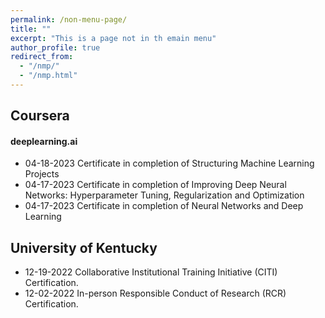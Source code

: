 ```yaml
---
permalink: /non-menu-page/
title: ""
excerpt: "This is a page not in th emain menu"
author_profile: true
redirect_from: 
  - "/nmp/"
  - "/nmp.html"
---
```

## Coursera
#### deeplearning.ai 
  * 04-18-2023 Certificate in completion of Structuring Machine Learning Projects
  * 04-17-2023 Certificate in completion of Improving Deep Neural Networks: Hyperparameter Tuning, Regularization and Optimization
  * 04-17-2023 Certificate in completion of Neural Networks and Deep Learning
## University of Kentucky
  * 12-19-2022 Collaborative Institutional Training Initiative (CITI) Certification.
  * 12-02-2022 In-person Responsible Conduct of Research (RCR) Certification.
